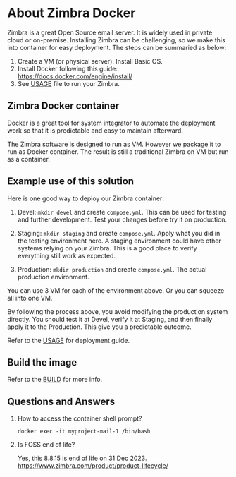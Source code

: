 # About Zimbra Docker

Zimbra is a great Open Source email server. It is widely used in private cloud or on-premise. Installing Zimbra can be challenging, so we make this into container for easy deployment. The steps can be summaried as below:

1. Create a VM (or physical server). Install Basic OS.
2. Install Docker following this guide: https://docs.docker.com/engine/install/
3. See [USAGE](USAGE.md) file to run your Zimbra.

## Zimbra Docker container

Docker is a great tool for system integrator to automate the deployment work so that it is predictable and easy to maintain afterward.

The Zimbra software is designed to run as VM. However we package it to run as Docker container. The result is still a traditional Zimbra on VM but run as a container.

## Example use of this solution

Here is one good way to deploy our Zimbra container:

1. Devel: `mkdir devel` and create `compose.yml`. This can be used for testing and further development. Test your changes before try it on production.

2. Staging: `mkdir staging` and create `compose.yml`. Apply what you did in the testing environment here. A staging environment could have other systems relying on your Zimbra. This is a good place to verify everything still work as expected.

3. Production: `mkdir production` and create `compose.yml`. The actual production environment.

You can use 3 VM for each of the environment above. Or you can squeeze all into one VM.

By following the process above, you avoid modifying the production system directly. You should test it at Devel, verify it at Staging, and then finally apply it to the Production. This give you a predictable outcome.

Refer to the [USAGE](USAGE.md) for deployment guide.

## Build the image

Refer to the [BUILD](BUILD.md) for more info.

## Questions and Answers

1. How to access the container shell prompt?

   `docker exec -it myproject-mail-1 /bin/bash`

2. Is FOSS end of life?

   Yes, this 8.8.15 is end of life on 31 Dec 2023. https://www.zimbra.com/product/product-lifecycle/
